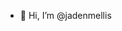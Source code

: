 - 👋 Hi, I’m @jadenmellis

<!---
jadenmellis/jadenmellis is a ✨ special ✨ repository because its `README.md` (this file) appears on your GitHub profile.
You can click the Preview link to take a look at your changes.
--->
